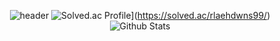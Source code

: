 <div align='center'>

![header](https://capsule-render.vercel.app/api?type=waving&color=auto&height=165&section=header&text=DongJun%20Kim&fontSize=80&fontAlign=60)
![Solved.ac Profile](http://mazassumnida.wtf/api/v2/generate_badge?boj=rlaehdwns99)](https://solved.ac/rlaehdwns99/)  
![Github Stats](https://github-readme-streak-stats.herokuapp.com/?user=Kim-Dong-Jun99&theme=radical&hide_border=true&fire=red&sideNums=red)
</div>
